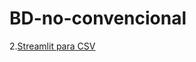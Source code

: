 # BD-no-convencional

2.[Streamlit para CSV](https://colab.research.google.com/drive/1MLfkdAyniW544EJZ0SNUyQs9Z4nddRt0#scrollTo=F4nKgvMf-kuN)
